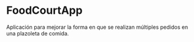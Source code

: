 # FoodCourtApp
Aplicación para mejorar la forma en que se realizan múltiples pedidos en una plazoleta de comida.
